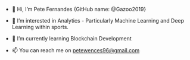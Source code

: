 - 👋 Hi, I’m Pete Fernandes {GitHub name: @Gazoo2019}
- 👀 I’m interested in Analytics - Particularly Machine Learning and Deep Learning within sports. 
- 🌱 I’m currently learning Blockchain Development 

- 📫 You can reach me on petewences96@gmail.com

<!---
Gazoo2019/Gazoo2019 is a ✨ special ✨ repository because its `README.md` (this file) appears on your GitHub profile.
You can click the Preview link to take a look at your changes.
--->
